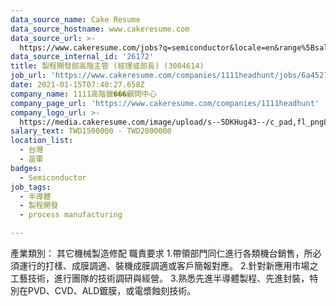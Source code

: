 ```yaml
---
data_source_name: Cake Resume
data_source_hostname: www.cakeresume.com
data_source_url: >-
  https://www.cakeresume.com/jobs?q=semiconductor&locale=en&range%5Bsalary_range%5D%5Bmin%5D=1000000
data_source_internal_id: '26172'
title: 製程開發部高階主管 (經理或部長) (3004614)
job_url: 'https://www.cakeresume.com/companies/1111headhunt/jobs/6a4527'
date: 2021-01-15T07:40:27.658Z
company_name: 1111高階獵���顧問中心
company_page_url: 'https://www.cakeresume.com/companies/1111headhunt'
company_logo_url: >-
  https://media.cakeresume.com/image/upload/s--5DKHug43--/c_pad,fl_png8,h_200,w_200/v1531993906/jlp8g9p7p6bf58jc0zju.png
salary_text: TWD1500000 - TWD2000000
location_list:
  - 台灣
  - 苗栗
badges:
  - Semiconductor
job_tags:
  - 半導體
  - 製程開發
  - process manufacturing

---
```


產業類別： 其它機械製造修配 職責要求 1.帶領部門同仁進行各類機台銷售，所必須運行的打樣、成膜調適、裝機成膜調適或客戶簡報對應。 2.針對新應用市場之工藝技術，進行團隊的技術調研與經營。 3.熟悉先進半導體製程、先進封裝，特別在PVD、CVD、ALD鍍膜，或電漿蝕刻技術。